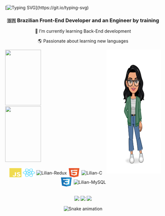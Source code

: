 [![Typing SVG](https://readme-typing-svg.herokuapp.com?font=Kalam&size=50&duration=4000&color=2114BD&background=D1FF2000&vCenter=true&width=600&height=60&lines=Hey!+I'm+Lily!+%F0%9F%A7%99%F0%9F%8F%BC%E2%80%8D%E2%99%80%EF%B8%8F;Welcome+to+my+profile!)](https://git.io/typing-svg)

<h3 align="center">🇧🇷 Brazilian Front-End Developer and an Engineer by training</h3>

<p align="center"> 🌱 I’m currently learning Back-End development</p>
<p align="center"> 🌎 Passionate about learning new languages</p>

<img align="right" alt="Lilian-avatar" height="400em" width="35%" src="https://github.com/Lilian-Azevedo/Lilian-Azevedo/blob/main/.github/lilianAvatarToon.jpeg">

<div align="left>
  <a href="https://github.com/Lilian-Azevedo">
  <img height="180em" width="48%" src="https://github-readme-stats.vercel.app/api?username=Lilian-Azevedo&show_icons=true&theme=radical&include_all_commits=true&count_private=true"/>
  <img height="180em" width="48%" src="https://github-readme-stats.vercel.app/api/top-langs/?username=Lilian-Azevedo&layout=compact&langs_count=7&theme=radical"/>
</div>
  
  <div style="display: inline_block" align="center"><br>
  <img align="center" alt="Lilian-Js" height="30" width="40" src="https://raw.githubusercontent.com/devicons/devicon/master/icons/javascript/javascript-plain.svg">
  <img align="center" alt="Lilian-React" height="30" width="40" src="https://raw.githubusercontent.com/devicons/devicon/master/icons/react/react-original.svg">
    <img align="center" alt="Lilian-Redux" height="30" width="40" src="https://cdn.jsdelivr.net/gh/devicons/devicon/icons/redux/redux-original.svg">
  <img align="center" alt="Lilian-HTML" height="30" width="40" src="https://raw.githubusercontent.com/devicons/devicon/master/icons/html5/html5-original.svg">
  <img align="center" alt="Lilian-C" height="30" width="40" src="https://cdn.jsdelivr.net/gh/devicons/devicon/icons/c/c-original.svg">
  <img align="center" alt="Lilian-CSS" height="30" width="40" src="https://raw.githubusercontent.com/devicons/devicon/master/icons/css3/css3-original.svg">
  <img align="center" alt="Lilian-MySQL" height="30" width="40" src="https://cdn.jsdelivr.net/gh/devicons/devicon/icons/mysql/mysql-original.svg" />
  
</div>
  
  ##
  
  <div align="center"> 
  <a href="https://www.instagram.com/lilian_azvdo/" target="_blank"><img src="https://img.shields.io/badge/-Instagram-%23E4405F?style=for-the-badge&logo=instagram&logoColor=white" target="_blank"></a>
  <a href = "mailto:lilian.azevedo0905@gmail.com"><img src="https://img.shields.io/badge/-Gmail-%23333?style=for-the-badge&logo=gmail&logoColor=white" target="_blank"></a>
  <a href="https://www.linkedin.com/in/lilian-azevedo/" target="_blank"><img src="https://img.shields.io/badge/-LinkedIn-%230077B5?style=for-the-badge&logo=linkedin&logoColor=white" target="_blank"></a> 

  ![Snake animation](https://github.com/Lilian-Azevedo/Lilian-Azevedo/blob/output/github-contribution-grid-snake.svg)
 
</div>
